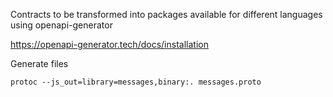 Contracts to be transformed into packages available for different languages using openapi-generator

https://openapi-generator.tech/docs/installation

Generate files

``protoc --js_out=library=messages,binary:. messages.proto``